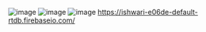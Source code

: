 


![image](https://github.com/user-attachments/assets/61398516-812e-4b96-9bf8-4431219914f3)
![image](https://github.com/user-attachments/assets/d21a943a-5a04-4b8f-87f6-1a0effa41eea)
![image](https://github.com/user-attachments/assets/3bf9c002-9253-4cbc-a08b-1629025f1e55)
https://ishwari-e06de-default-rtdb.firebaseio.com/

